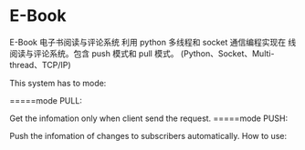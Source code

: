# E-Book

E-Book 电子书阅读与评论系统
利用 python 多线程和 socket 通信编程实现在 线阅读与评论系统。包含 push 模式和 pull 模式。 (Python、Socket、Multi-thread、TCP/IP)

This system has to mode:

=====mode PULL:

Get the infomation only when client send the request.
=====mode PUSH:

Push the infomation of changes to subscribers automatically. 
How to use:
